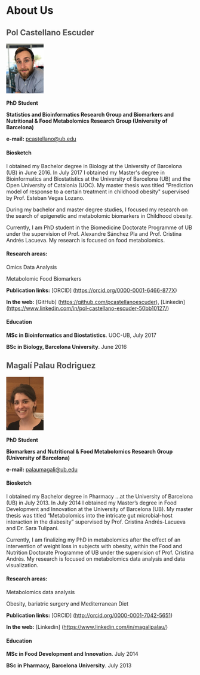# About Us 

## <span style="color:#4d4d4d">Pol Castellano Escuder</span> 

<img src="POL.JPG" alt="drawing" width="100px"/> 

**PhD Student**

**Statistics and Bioinformatics Research Group and Biomarkers and Nutritional & Food Metabolomics Research Group (University of Barcelona)**

**e-mail:** pcastellano@ub.edu  

#### Biosketch

I obtained my Bachelor degree in Biology at the University of Barcelona (UB) in June 2016. In July 2017 I obtained my Master's degree in Bioinformatics and Biostatistics at the University of Barcelona (UB) and the Open University of Catalonia (UOC). My master thesis was titled "Prediction model of response to a certain treatment in childhood obesity" supervised by Prof. Esteban Vegas Lozano.  

During my bachelor and master degree studies, I focused my research on the search of epigenetic and metabolomic biomarkers in Childhood obesity.  

Currently, I am PhD student in the Biomedicine Doctorate Programme of UB under the supervision of Prof. Alexandre Sánchez Pla and Prof. Cristina Andrés Lacueva. My research is focused on food metabolomics.  

#### Research areas:

Omics Data Analysis  

Metabolomic Food Biomarkers   
 
**Publication links:** [ORCID] (https://orcid.org/0000-0001-6466-877X)      

**In the web:** [GitHub] (https://github.com/pcastellanoescuder), [Linkedin] (https://www.linkedin.com/in/pol-castellano-escuder-50bb10127/)      

#### Education

**MSc in Bioinformatics and Biostatistics**. UOC-UB, July 2017  

**BSc in Biology, Barcelona University**. June 2016   

## <span style="color:#4d4d4d">Magalí Palau Rodriguez</span> 

<img src="MAGALI.JPG" alt="drawing" width="100px"/> 

**PhD Student**

**Biomarkers and Nutritional & Food Metabolomics Research Group (University of Barcelona)**

**e-mail:** palaumagali@ub.edu

#### Biosketch

I obtained my Bachelor degree in Pharmacy <span id="dots">...</span><span id="more">at the University of Barcelona (UB) in July 2013. In July 2014 I obtained my Master’s degree in Food Development and Innovation at the University of Barcelona (UB). My master thesis was titled “Metabolomics into the intricate gut microbial-host interaction in the diabesity” supervised by Prof. Cristina Andrés-Lacueva and Dr. Sara Tulipani.       

Currently, I am finalizing my PhD in metabolomics after the effect of an intervention of weight loss in subjects with obesity, within the Food and Nutrition Doctorate Programme of UB under the supervision of Prof. Cristina Andrés. My research is focused on metabolomics data analysis and data visualization.     

#### Research areas:

Metabolomics data analysis  

Obesity, bariatric surgery and Mediterranean Diet  
 
**Publication links:** [ORCID] (http://orcid.org/0000-0001-7042-5651)    

**In the web:** [Linkedin] (https://www.linkedin.com/in/magalipalau/)         

#### Education

**MSc in Food Development and Innovation**. July 2014       

**BSc in Pharmacy, Barcelona University**. July 2013       
